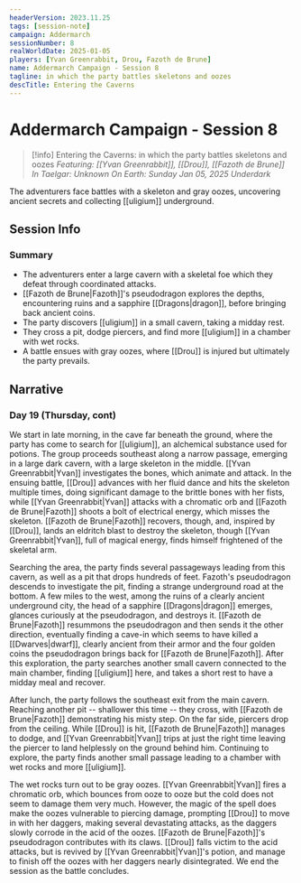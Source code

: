 ```yaml
---
headerVersion: 2023.11.25
tags: [session-note]
campaign: Addermarch
sessionNumber: 8
realWorldDate: 2025-01-05
players: [Yvan Greenrabbit, Drou, Fazoth de Brune]
name: Addermarch Campaign - Session 8
tagline: in which the party battles skeletons and oozes
descTitle: Entering the Caverns
---
```

# Addermarch Campaign - Session 8

>[!info] Entering the Caverns: in which the party battles skeletons and oozes
> *Featuring: [[Yvan Greenrabbit]], [[Drou]], [[Fazoth de Brune]]*
> *In Taelgar: Unknown*
> *On Earth: Sunday Jan 05, 2025*
> *Underdark*

The adventurers face battles with a skeleton and gray oozes, uncovering ancient secrets and collecting [[uligium]] underground.
## Session Info
### Summary
- The adventurers enter a large cavern with a skeletal foe which they defeat through coordinated attacks.
- [[Fazoth de Brune|Fazoth]]'s pseudodragon explores the depths, encountering ruins and a sapphire [[Dragons|dragon]], before bringing back ancient coins.
- The party discovers [[uligium]] in a small cavern, taking a midday rest.
- They cross a pit, dodge piercers, and find more [[uligium]] in a chamber with wet rocks.
- A battle ensues with gray oozes, where [[Drou]] is injured but ultimately the party prevails.

## Narrative
### Day 19 (Thursday, cont)
We start in late morning, in the cave far beneath the ground, where the party has come to search for [[uligium]], an alchemical substance used for potions. The group proceeds southeast along a narrow passage, emerging in a large dark cavern, with a large skeleton in the middle. [[Yvan Greenrabbit|Yvan]] investigates the bones, which animate and attack. In the ensuing battle, [[Drou]] advances with her fluid dance and hits the skeleton multiple times, doing significant damage to the brittle bones with her fists, while [[Yvan Greenrabbit|Yvan]] attacks with a chromatic orb and [[Fazoth de Brune|Fazoth]] shoots a bolt of electrical energy, which misses the skeleton. [[Fazoth de Brune|Fazoth]] recovers, though, and, inspired by [[Drou]], lands an eldritch blast to destroy the skeleton, though [[Yvan Greenrabbit|Yvan]], full of magical energy, finds himself frightened of the skeletal arm. 

Searching the area, the party finds several passageways leading from this cavern, as well as a pit that drops hundreds of feet. Fazoth's pseudodragon descends to investigate the pit, finding a strange underground road at the bottom. A few miles to the west, among the ruins of a clearly ancient underground city, the head of a sapphire [[Dragons|dragon]] emerges, glances curiously at the pseudodragon, and destroys it. [[Fazoth de Brune|Fazoth]] resummons the pseudodragon and then sends it the other direction, eventually finding a cave-in which seems to have killed a [[Dwarves|dwarf]], clearly ancient from their armor and the four golden coins the pseudodragon brings back for [[Fazoth de Brune|Fazoth]]. After this exploration, the party searches another small cavern connected to the main chamber, finding [[uligium]] here, and takes a short rest to have a midday meal and recover. 

After lunch, the party follows the southeast exit from the main cavern. Reaching another pit -- shallower this time -- they cross, with [[Fazoth de Brune|Fazoth]] demonstrating his misty step. On the far side, piercers drop from the ceiling. While [[Drou]] is hit, [[Fazoth de Brune|Fazoth]] manages to dodge, and [[Yvan Greenrabbit|Yvan]] trips at just the right time leaving the piercer to land helplessly on the ground behind him. Continuing to explore, the party finds another small passage leading to a chamber with wet rocks and more [[uligium]]. 

The wet rocks turn out to be gray oozes. [[Yvan Greenrabbit|Yvan]] fires a chromatic orb, which bounces from ooze to ooze but the cold does not seem to damage them very much. However, the magic of the spell does make the oozes vulnerable to piercing damage, prompting [[Drou]] to move in with her daggers, making several devastating attacks, as the daggers slowly corrode in the acid of the oozes. [[Fazoth de Brune|Fazoth]]'s pseudodragon contributes with its claws. [[Drou]] falls victim to the acid attacks, but is revived by [[Yvan Greenrabbit|Yvan]]'s potion, and manage to finish off the oozes with her daggers nearly disintegrated. We end the session as the battle concludes. 